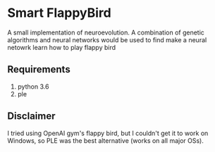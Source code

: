 # Smart FlappyBird

A small implementation of neuroevolution. A combination of genetic algorithms and neural networks would be used to find make a neural netowrk learn how to play flappy bird

## Requirements
1. python 3.6
2. ple

## Disclaimer

I tried using OpenAI gym's flappy bird, but I couldn't get it to work on Windows, so PLE was the best alternative (works on all major OSs).